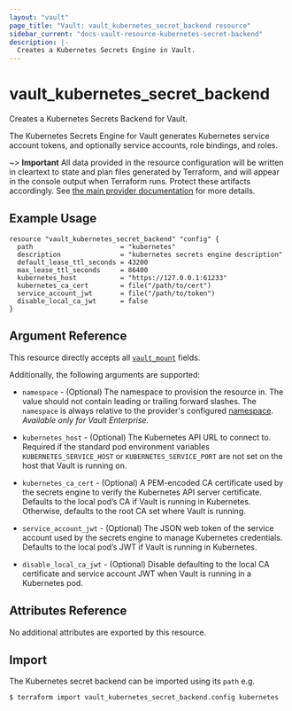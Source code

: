 ```yaml
---
layout: "vault"
page_title: "Vault: vault_kubernetes_secret_backend resource"
sidebar_current: "docs-vault-resource-kubernetes-secret-backend"
description: |-
  Creates a Kubernetes Secrets Engine in Vault.
---
```


# vault\_kubernetes\_secret\_backend

Creates a Kubernetes Secrets Backend for Vault.

The Kubernetes Secrets Engine for Vault generates Kubernetes service account tokens, and 
optionally service accounts, role bindings, and roles.

~> **Important** All data provided in the resource configuration will be
written in cleartext to state and plan files generated by Terraform, and
will appear in the console output when Terraform runs. Protect these
artifacts accordingly. See
[the main provider documentation](../index.html)
for more details.

## Example Usage

```hcl
resource "vault_kubernetes_secret_backend" "config" {
  path                      = "kubernetes"
  description               = "kubernetes secrets engine description"
  default_lease_ttl_seconds = 43200
  max_lease_ttl_seconds     = 86400
  kubernetes_host           = "https://127.0.0.1:61233"
  kubernetes_ca_cert        = file("/path/to/cert")
  service_account_jwt       = file("/path/to/token")
  disable_local_ca_jwt      = false
}
```

## Argument Reference

This resource directly accepts all [`vault_mount`](mount.html.md) fields.

Additionally, the following arguments are supported:

* `namespace` - (Optional) The namespace to provision the resource in.
  The value should not contain leading or trailing forward slashes.
  The `namespace` is always relative to the provider's configured [namespace](/docs/providers/vault#namespace).
  *Available only for Vault Enterprise*.

* `kubernetes_host` - (Optional) The Kubernetes API URL to connect to. Required if the 
  standard pod environment variables `KUBERNETES_SERVICE_HOST` or `KUBERNETES_SERVICE_PORT` 
  are not set on the host that Vault is running on.

* `kubernetes_ca_cert` - (Optional) A PEM-encoded CA certificate used by the 
  secrets engine to verify the Kubernetes API server certificate. Defaults to the local 
  pod’s CA if Vault is running in Kubernetes. Otherwise, defaults to the root CA set where
  Vault is running.

* `service_account_jwt` - (Optional) The JSON web token of the service account used by the
  secrets engine to manage Kubernetes credentials. Defaults to the local pod’s JWT if Vault 
  is running in Kubernetes.

* `disable_local_ca_jwt` - (Optional) Disable defaulting to the local CA certificate and 
  service account JWT when Vault is running in a Kubernetes pod.

## Attributes Reference

No additional attributes are exported by this resource.

## Import

The Kubernetes secret backend can be imported using its `path` e.g.

```
$ terraform import vault_kubernetes_secret_backend.config kubernetes
```
